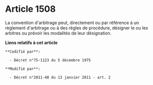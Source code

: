 # Article 1508

La convention d'arbitrage peut, directement ou par référence à un règlement d'arbitrage ou à des règles de procédure,
désigner le ou les arbitres ou prévoir les modalités de leur désignation.

**Liens relatifs à cet article**

	**Codifié par**:

	  - Décret n°75-1123 du 5 décembre 1975

	**Modifié par**:

	  - Décret n°2011-48 du 13 janvier 2011 - art. 2
